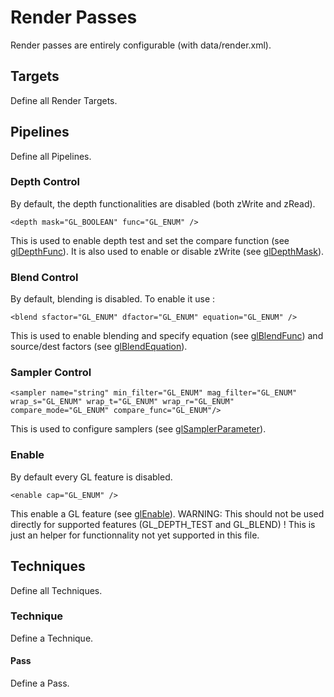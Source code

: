 # Render Passes

Render passes are entirely configurable (with data/render.xml).

## Targets

Define all Render Targets.

## Pipelines

Define all Pipelines.

### Depth Control

By default, the depth functionalities are disabled (both zWrite and zRead). 

```
<depth mask="GL_BOOLEAN" func="GL_ENUM" />
```

This is used to enable depth test and set the compare function (see [glDepthFunc](https://www.opengl.org/sdk/docs/man4/html/glDepthFunc.xhtml)).
It is also used to enable or disable zWrite (see [glDepthMask](https://www.opengl.org/sdk/docs/man4/html/glDepthMask.xhtml)).

### Blend Control

By default, blending is disabled. To enable it use :

```
<blend sfactor="GL_ENUM" dfactor="GL_ENUM" equation="GL_ENUM" />
```

This is used to enable blending and specify equation (see [glBlendFunc](https://www.opengl.org/sdk/docs/man4/html/glBlendFunc.xhtml)) and source/dest factors (see [glBlendEquation](https://www.opengl.org/sdk/docs/man4/html/glBlendEquation.xhtml)).


### Sampler Control

```
<sampler name="string" min_filter="GL_ENUM" mag_filter="GL_ENUM" wrap_s="GL_ENUM" wrap_t="GL_ENUM" wrap_r="GL_ENUM" compare_mode="GL_ENUM" compare_func="GL_ENUM"/>
```

This is used to configure samplers (see [glSamplerParameter](https://www.opengl.org/sdk/docs/man/html/glSamplerParameter.xhtml)).

### Enable

By default every GL feature is disabled.

```
<enable cap="GL_ENUM" />
```

This enable a GL feature (see [glEnable](https://www.opengl.org/sdk/docs/man4/html/glEnable.xhtml)).
WARNING: This should not be used directly for supported features (GL_DEPTH_TEST and GL_BLEND) !
This is just an helper for functionnality not yet supported in this file.

## Techniques

Define all Techniques.

### Technique

Define a Technique.

#### Pass

Define a Pass.

